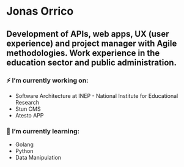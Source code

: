 # Jonas Orrico
## Development of APIs, web apps, UX (user experience) and project manager with Agile methodologies. Work experience in the education sector and public administration.

### ⚡ I’m currently working on:
- Software Architecture at INEP - National Institute for Educational Research
- Stun CMS
- Atesto APP

### 🌱 I’m currently learning:
- Golang
- Python
- Data Manipulation
